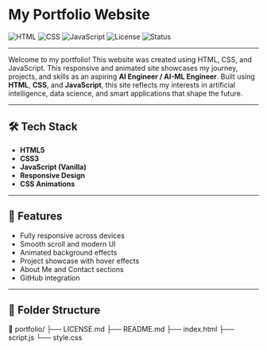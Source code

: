 # My Portfolio Website

![HTML](https://img.shields.io/badge/HTML5-E34F26?logo=html5&logoColor=white)
![CSS](https://img.shields.io/badge/CSS3-1572B6?logo=css3&logoColor=white)
![JavaScript](https://img.shields.io/badge/JavaScript-F7DF1E?logo=javascript&logoColor=black)
![License](https://img.shields.io/badge/License-MIT-green.svg)
![Status](https://img.shields.io/badge/Status-Active-brightgreen)

---

Welcome to my portfolio! This website was created using HTML, CSS, and JavaScript.
This responsive and animated site showcases my journey, projects, and skills as an aspiring **AI Engineer / AI-ML Engineer**. Built using **HTML**, **CSS**, and **JavaScript**, this site reflects my interests in artificial intelligence, data science, and smart applications that shape the future.
 
---

## 🛠️ Tech Stack
- **HTML5**
- **CSS3**
- **JavaScript (Vanilla)**
- **Responsive Design**
- **CSS Animations**

---

## 🎯 Features
- Fully responsive across devices
- Smooth scroll and modern UI
- Animated background effects
- Project showcase with hover effects
- About Me and Contact sections
- GitHub integration

---

## 📂 Folder Structure
📁 portfolio/ 
├── LICENSE.md
├── README.md
├── index.html 
├── script.js
└── style.css
